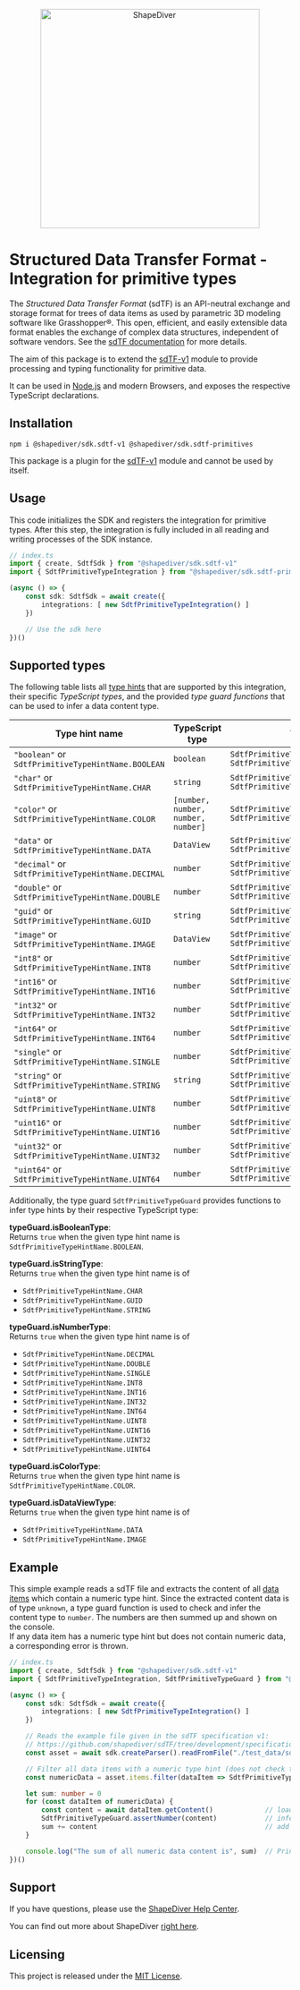<p align="center">
  <a href="https://www.shapediver.com/">
    <img src="https://sduse1-assets.shapediver.com/production/assets/img/navbar_logo.png" alt="ShapeDiver" width="392" />
  </a>
</p>

# Structured Data Transfer Format - Integration for primitive types
The _Structured Data Transfer Format_ (sdTF) is an API-neutral exchange and storage format for trees of data items as used by parametric 3D modeling software like Grasshopper®.
This open, efficient, and easily extensible data format enables the exchange of complex data structures, independent of software vendors.
See the [sdTF documentation](https://github.com/shapediver/sdTF/tree/development/specification/1.0) for more details.

The aim of this package is to extend the [sdTF-v1](https://www.npmjs.com/package/@shapediver/sdk.sdtf-v1) module to provide processing and typing functionality for primitive data.

It can be used in [Node.js](https://nodejs.org/en/) and modern Browsers, and exposes the respective TypeScript declarations.

## Installation
```shell
npm i @shapediver/sdk.sdtf-v1 @shapediver/sdk.sdtf-primitives
```

This package is a plugin for the [sdTF-v1](https://www.npmjs.com/package/@shapediver/sdk.sdtf-v1) module and cannot be used by itself.

## Usage
This code initializes the SDK and registers the integration for primitive types.
After this step, the integration is fully included in all reading and writing processes of the SDK instance.
```typescript
// index.ts
import { create, SdtfSdk } from "@shapediver/sdk.sdtf-v1"
import { SdtfPrimitiveTypeIntegration } from "@shapediver/sdk.sdtf-primitives"

(async () => {
    const sdk: SdtfSdk = await create({
        integrations: [ new SdtfPrimitiveTypeIntegration() ]
    })

    // Use the sdk here
})()
```

## Supported types
The following table lists all [type hints](https://github.com/shapediver/sdTF/tree/development/specification/1.0#typehintname-white_check_mark) that are supported by this integration, their specific _TypeScript types_, and the provided _type guard functions_ that can be used to infer a data content type.

| Type hint name                                     | TypeScript type                    | Type guard                                                                      |
|----------------------------------------------------|------------------------------------|---------------------------------------------------------------------------------|
| `"boolean"` or `SdtfPrimitiveTypeHintName.BOOLEAN` | `boolean`                          | `SdtfPrimitiveTypeGuard.assertBoolean`<br/>`SdtfPrimitiveTypeGuard.isBoolean`   |
| `"char"` or `SdtfPrimitiveTypeHintName.CHAR`       | `string`                           | `SdtfPrimitiveTypeGuard.assertString`<br/>`SdtfPrimitiveTypeGuard.isString`     |
| `"color"` or `SdtfPrimitiveTypeHintName.COLOR`     | `[number, number, number, number]` | `SdtfPrimitiveTypeGuard.assertColor`<br/>`SdtfPrimitiveTypeGuard.isColor`       |
| `"data"` or `SdtfPrimitiveTypeHintName.DATA`       | `DataView`                         | `SdtfPrimitiveTypeGuard.assertDataView`<br/>`SdtfPrimitiveTypeGuard.isDataView` |
| `"decimal"` or `SdtfPrimitiveTypeHintName.DECIMAL` | `number`                           | `SdtfPrimitiveTypeGuard.assertNumber`<br/>`SdtfPrimitiveTypeGuard.isNumber`     |
| `"double"` or `SdtfPrimitiveTypeHintName.DOUBLE`   | `number`                           | `SdtfPrimitiveTypeGuard.assertNumber`<br/>`SdtfPrimitiveTypeGuard.isNumber`     |
| `"guid"` or `SdtfPrimitiveTypeHintName.GUID`       | `string`                           | `SdtfPrimitiveTypeGuard.assertString`<br/>`SdtfPrimitiveTypeGuard.isString`     |
| `"image"` or `SdtfPrimitiveTypeHintName.IMAGE`     | `DataView`                         | `SdtfPrimitiveTypeGuard.assertDataView`<br/>`SdtfPrimitiveTypeGuard.isDataView` |
| `"int8"` or `SdtfPrimitiveTypeHintName.INT8`       | `number`                           | `SdtfPrimitiveTypeGuard.assertNumber`<br/>`SdtfPrimitiveTypeGuard.isNumber`     |
| `"int16"` or `SdtfPrimitiveTypeHintName.INT16`     | `number`                           | `SdtfPrimitiveTypeGuard.assertNumber`<br/>`SdtfPrimitiveTypeGuard.isNumber`     |
| `"int32"` or `SdtfPrimitiveTypeHintName.INT32`     | `number`                           | `SdtfPrimitiveTypeGuard.assertNumber`<br/>`SdtfPrimitiveTypeGuard.isNumber`     |
| `"int64"` or `SdtfPrimitiveTypeHintName.INT64`     | `number`                           | `SdtfPrimitiveTypeGuard.assertNumber`<br/>`SdtfPrimitiveTypeGuard.isNumber`     |
| `"single"` or `SdtfPrimitiveTypeHintName.SINGLE`   | `number`                           | `SdtfPrimitiveTypeGuard.assertNumber`<br/>`SdtfPrimitiveTypeGuard.isNumber`     |
| `"string"` or `SdtfPrimitiveTypeHintName.STRING`   | `string`                           | `SdtfPrimitiveTypeGuard.assertString`<br/>`SdtfPrimitiveTypeGuard.isString`     |
| `"uint8"` or `SdtfPrimitiveTypeHintName.UINT8`     | `number`                           | `SdtfPrimitiveTypeGuard.assertNumber`<br/>`SdtfPrimitiveTypeGuard.isNumber`     |
| `"uint16"` or `SdtfPrimitiveTypeHintName.UINT16`   | `number`                           | `SdtfPrimitiveTypeGuard.assertNumber`<br/>`SdtfPrimitiveTypeGuard.isNumber`     |
| `"uint32"` or `SdtfPrimitiveTypeHintName.UINT32`   | `number`                           | `SdtfPrimitiveTypeGuard.assertNumber`<br/>`SdtfPrimitiveTypeGuard.isNumber`     |
| `"uint64"` or `SdtfPrimitiveTypeHintName.UINT64`   | `number`                           | `SdtfPrimitiveTypeGuard.assertNumber`<br/>`SdtfPrimitiveTypeGuard.isNumber`     |

Additionally, the type guard `SdtfPrimitiveTypeGuard` provides functions to infer type hints by their respective TypeScript type:

__typeGuard.isBooleanType__:\
Returns `true` when the given type hint name is `SdtfPrimitiveTypeHintName.BOOLEAN`.

__typeGuard.isStringType__:\
Returns `true` when the given type hint name is of
* `SdtfPrimitiveTypeHintName.CHAR`
* `SdtfPrimitiveTypeHintName.GUID`
* `SdtfPrimitiveTypeHintName.STRING`

__typeGuard.isNumberType__:\
Returns `true` when the given type hint name is of
* `SdtfPrimitiveTypeHintName.DECIMAL`
* `SdtfPrimitiveTypeHintName.DOUBLE`
* `SdtfPrimitiveTypeHintName.SINGLE`
* `SdtfPrimitiveTypeHintName.INT8`
* `SdtfPrimitiveTypeHintName.INT16`
* `SdtfPrimitiveTypeHintName.INT32`
* `SdtfPrimitiveTypeHintName.INT64`
* `SdtfPrimitiveTypeHintName.UINT8`
* `SdtfPrimitiveTypeHintName.UINT16`
* `SdtfPrimitiveTypeHintName.UINT32`
* `SdtfPrimitiveTypeHintName.UINT64`

__typeGuard.isColorType__:\
Returns `true` when the given type hint name is `SdtfPrimitiveTypeHintName.COLOR`.

__typeGuard.isDataViewType__:\
Returns `true` when the given type hint name is of
* `SdtfPrimitiveTypeHintName.DATA`
* `SdtfPrimitiveTypeHintName.IMAGE`

## Example
This simple example reads a sdTF file and extracts the content of all [data items](https://github.com/shapediver/sdTF/tree/development/specification/1.0#item) which contain a numeric type hint.
Since the extracted content data is of type `unknown`, a type guard function is used to check and infer the content type to `number`.
The numbers are then summed up and shown on the console.\
If any data item has a numeric type hint but does not contain numeric data, a corresponding error is thrown.
```typescript
// index.ts
import { create, SdtfSdk } from "@shapediver/sdk.sdtf-v1"
import { SdtfPrimitiveTypeIntegration, SdtfPrimitiveTypeGuard } from "@shapediver/sdk.sdtf-primitives"

(async () => {
    const sdk: SdtfSdk = await create({
        integrations: [ new SdtfPrimitiveTypeIntegration() ]
    })

    // Reads the example file given in the sdTF specification v1:
    // https://github.com/shapediver/sdTF/tree/development/specification/1.0#a-complete-example
    const asset = await sdk.createParser().readFromFile("./test_data/sdTF_spec_example.sdtf")

    // Filter all data items with a numeric type hint (does not check the content!)
    const numericData = asset.items.filter(dataItem => SdtfPrimitiveTypeGuard.isNumberType(dataItem.typeHint?.name))

    let sum: number = 0
    for (const dataItem of numericData) {
        const content = await dataItem.getContent()             // load data content of type `unknown`
        SdtfPrimitiveTypeGuard.assertNumber(content)            // infers content to type `number`; throws if not possible
        sum += content                                          // add to sum
    }

    console.log("The sum of all numeric data content is", sum)  // Prints out: "The sum of all numeric data content is 479"
})()
```

## Support
If you have questions, please use the [ShapeDiver Help Center](https://help.shapediver.com/).

You can find out more about ShapeDiver [right here](https://www.shapediver.com/).

## Licensing
This project is released under the [MIT License](https://github.com/shapediver/ShapeDiverSdtfTypeScript/blob/master/LICENSE).
